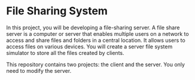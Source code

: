 # File Sharing System 

In this project, you will be developing a file-sharing server. A file share server is a computer or server that enables multiple users on a network to access and share files and folders in a central location. It allows users to access files on various devices. You will create a server file system simulator to store all the files created by clients. 


This repository contains two projects: the client and the server. You only need to modify the server. 

